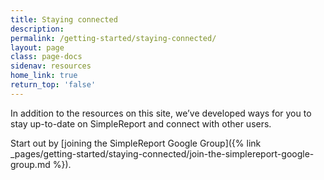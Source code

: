 ```yaml
---
title: Staying connected
description:
permalink: /getting-started/staying-connected/
layout: page
class: page-docs
sidenav: resources
home_link: true
return_top: 'false'
---
```


In addition to the resources on this site, we’ve developed ways for you to stay up-to-date on SimpleReport and connect with other users.

Start out by [joining the SimpleReport Google Group]({% link _pages/getting-started/staying-connected/join-the-simplereport-google-group.md %}).
